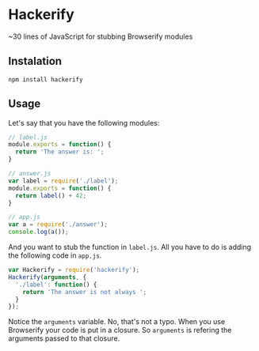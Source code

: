 # Hackerify

~30 lines of JavaScript for stubbing Browserify modules

## Instalation

`npm install hackerify`

## Usage

Let's say that you have the following modules:

```js
// label.js
module.exports = function() {
  return 'The answer is: ';
}

// answer.js
var label = require('./label');
module.exports = function() {
  return label() + 42;
}

// app.js
var a = require('./answer');
console.log(a());
```

And you want to stub the function in `label.js`. All you have to do is adding the following code in `app.js`.

```js
var Hackerify = require('hackerify');
Hackerify(arguments, {
  './label': function() {
    return 'The answer is not always ';
  }
});
```

Notice the `arguments` variable. No, that's not a typo. When you use Browserify your code is put in a closure. So `arguments` is refering the arguments passed to that closure.